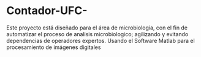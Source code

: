 # Contador-UFC-
Este proyecto está diseñado para el área de microbiología, con el fin de automatizar el proceso de analisis microbiologico; agilizando y evitando dependencias de operadores expertos. Usando el Software Matlab para el procesamiento de imágenes digitales
